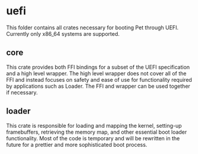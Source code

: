 # uefi
This folder contains all crates necessary for booting Pet through UEFI. Currently only x86_64 systems are supported.
## core
This crate provides both FFI bindings for a subset of the UEFI specification and a high level wrapper. The high level wrapper does not cover all of the FFI and instead focuses on safety and ease of use for functionality required by applications such as Loader. The FFI and wrapper can be used together if necessary. 
## loader
This crate is responsible for loading and mapping the kernel, setting-up framebuffers, retrieving the memory map, and other essential boot loader functionality. Most of the code is temporary and will be rewritten in the future for a prettier and more sophisticated boot process.